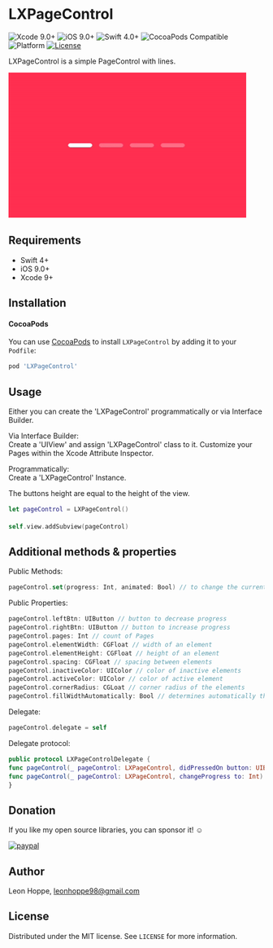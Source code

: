 # LXPageControl

![Xcode 9.0+](https://img.shields.io/badge/Xcode-9.0%2B-blue.svg)
![iOS 9.0+](https://img.shields.io/badge/iOS-9.0%2B-blue.svg)
![Swift 4.0+](https://img.shields.io/badge/Swift-4.0%2B-orange.svg)
![CocoaPods Compatible](https://img.shields.io/badge/pod-1.0.0-blue.svg)  
![Platform](https://img.shields.io/badge/platform-ios-lightgray.svg)
[![License][license-image]][license-url]

LXPageControl is a simple PageControl with lines.

![](Screenshots/LXPageControl-Preview.gif)


## Requirements

- Swift 4+
- iOS 9.0+
- Xcode 9+

## Installation

#### CocoaPods
You can use [CocoaPods](http://cocoapods.org/) to install `LXPageControl` by adding it to your `Podfile`:

```ruby
pod 'LXPageControl'
```

## Usage

Either you can create the 'LXPageControl' programmatically or via Interface Builder.

Via Interface Builder:<br />
Create a 'UIView' and assign 'LXPageControl' class to it. Customize your Pages within the Xcode Attribute Inspector.

Programmatically:<br />
Create a 'LXPageControl' Instance.

The buttons height are equal to the height of the view.

```swift
let pageControl = LXPageControl()

self.view.addSubview(pageControl)
```

## Additional methods & properties
Public Methods:
```swift
pageControl.set(progress: Int, animated: Bool) // to change the current progress
```

Public Properties:
```swift
pageControl.leftBtn: UIButton // button to decrease progress
pageControl.rightBtn: UIButton // button to increase progress
pageControl.pages: Int // count of Pages
pageControl.elementWidth: CGFloat // width of an element
pageControl.elementHeight: CGFloat // height of an element
pageControl.spacing: CGFloat // spacing between elements
pageControl.inactiveColor: UIColor // color of inactive elements
pageControl.activeColor: UIColor // color of active element
pageControl.cornerRadius: CGLoat // corner radius of the elements
pageControl.fillWidthAutomatically: Bool // determines automatically the width of each element and fill the entire view width depending on the spacing
```

Delegate:
```swift
pageControl.delegate = self
```

Delegate protocol:
```swift
public protocol LXPageControlDelegate {
func pageControl(_ pageControl: LXPageControl, didPressedOn button: UIButton)
func pageControl(_ pageControl: LXPageControl, changeProgress to: Int)
}
```

## Donation

If you like my open source libraries, you can sponsor it! ☺️

[![paypal](https://www.paypalobjects.com/en_US/i/btn/btn_donateCC_LG.gif)](https://www.paypal.me/leonx98)

## Author

Leon Hoppe, leonhoppe98@gmail.com

## License

Distributed under the MIT license. See ``LICENSE`` for more information.


[license-image]: https://img.shields.io/badge/License-MIT-green.svg
[license-url]: LICENSE
